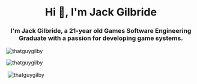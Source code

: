 <h1 align="center">Hi 👋, I'm Jack Gilbride</h1>
<h3 align="center">I'm Jack Gilbride, a 21-year old Games Software Engineering Graduate with a passion for developing game systems.</h3>

<p> <img src="https://komarev.com/ghpvc/?username=thatguygilby" alt="thatguygilby" /> </p>
<p> <img src="https://github-readme-stats.vercel.app/api/top-langs/?username=thatguygilby" alt="thatguygilby" /> </p>

<p>&nbsp;<img align="center" src="https://github-readme-stats.vercel.app/api?username=thatguygilby&show_icons=true&count_private=true" alt="thatguygilby" /></p>
